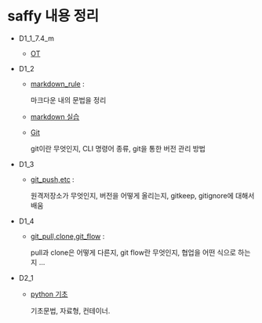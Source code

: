 # saffy 내용 정리

- D1_1_7.4_m

  - [OT](./D1_1/OT.md)

- D1_2
  - [markdown_rule](./D2_1/markdown_rule.md) :

    마크다운 내의 문법을 정리

  - [markdown 실습](./D2_1/markdown_practice_0705.md)

  - [Git](./D2_1/Git.md)

    git이란 무엇인지, CLI 명령어 종류, git을 통한 버전 관리 방법

- D1_3
  - [git_push,etc](./D1_3/D3_git_push,ignore,keep.md) : 

    원격저장소가 무엇인지, 버전을 어떻게 올리는지, gitkeep, gitignore에 대해서 배움

- D1_4
  - [git_pull,clone,git_flow](./D1_4/git_flow,etc.md) :
    
    pull과 clone은 어떻게 다른지, git flow란 무엇인지, 협업을 어떤 식으로 하는지 ...

- D2_1

  - [python 기초](./D2_1/python_1.md)

    기초문법, 자료형, 컨테이너. 

